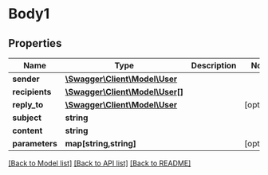 # Body1

## Properties
Name | Type | Description | Notes
------------ | ------------- | ------------- | -------------
**sender** | [**\Swagger\Client\Model\User**](User.md) |  | 
**recipients** | [**\Swagger\Client\Model\User[]**](User.md) |  | 
**reply_to** | [**\Swagger\Client\Model\User**](User.md) |  | [optional] 
**subject** | **string** |  | 
**content** | **string** |  | 
**parameters** | **map[string,string]** |  | [optional] 

[[Back to Model list]](../../README.md#documentation-for-models) [[Back to API list]](../../README.md#documentation-for-api-endpoints) [[Back to README]](../../README.md)

